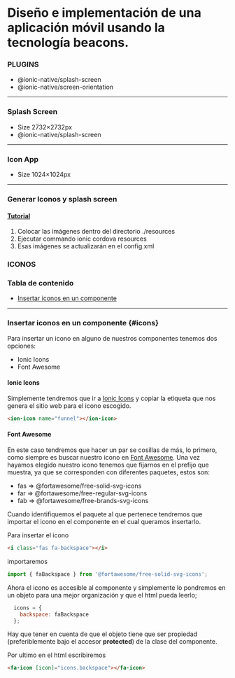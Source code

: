 
# Diseño e implementación de una aplicación móvil usando la tecnología beacons.


### PLUGINS

* @ionic-native/splash-screen
* @ionic-native/screen-orientation

<hr>

### Splash Screen
  * Size 2732×2732px
  * @ionic-native/splash-screen
<hr>

### Icon App
  * Size 1024×1024px  
<hr>


### Generar Iconos y splash screen
#### [Tutorial](https://ionicframework.com/blog/automating-icons-and-splash-screens/)
 1. Colocar las imágenes dentro del directorio ./resources 
 2. Ejecutar commando ionic cordova resources
 3. Esas imágenes se actualizarán en el config.xml

### ICONOS
### Tabla de contenido
* [Insertar iconos en un componente](readme.md#icons)

<hr>

### Insertar iconos en un componente {#icons}

Para insertar un icono en alguno de nuestros componentes tenemos dos opciones:
  * Ionic Icons
  * Font Awesome

#### Ionic Icons
Simplemente tendremos que ir a [Ionic Icons](https://ionicons.com/) y copiar la etiqueta que nos genera el sitio web para el icono escogido.

```html
<ion-icon name="funnel"></ion-icon>
```

#### Font Awesome
En este caso tendremos que hacer un par se cosillas de más, lo primero, como siempre es buscar nuestro icono en [Font Awesome](https://fontawesome.com/icons?d=gallery).
Una vez hayamos elegido nuestro icono tenemos que fijarnos en el prefijo que muestra, ya que se corresponden con diferentes paquetes, estos son:
  * fas => @fortawesome/free-solid-svg-icons
  * far => @fortawesome/free-regular-svg-icons
  * fab => @fortawesome/free-brands-svg-icons

Cuando identifiquemos el paquete al que pertenece tendremos que importar el icono en el componente en el cual queramos insertarlo.

Para insertar el icono

```html
<i class="fas fa-backspace"></i>
```
importaremos 
```ts
import { faBackspace } from '@fortawesome/free-solid-svg-icons';
```

Ahora el icono es accesible al componente y simplemente lo pondremos en un objeto para una mejor organización y que el html pueda leerlo;

```js
  icons = {
    backspace: faBackspace
  };
```

Hay que tener en cuenta de que el objeto tiene que ser propiedad (preferiblemente bajo el accesor **protected**) de la clase del componente.

Por ultimo en el html escribiremos 
```html
<fa-icon [icon]="icons.backspace"></fa-icon>
```